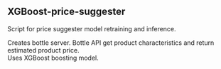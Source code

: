 ## XGBoost-price-suggester

Script for price suggester model retraining and inference.

Creates bottle server. Bottle API get product characteristics and return estimated product price. \
Uses XGBoost boosting model. 
